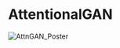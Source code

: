 # AttentionalGAN

![AttnGAN_Poster](https://user-images.githubusercontent.com/22485093/96354886-85240f00-1090-11eb-8e9d-97d1b4b55ead.jpg)
